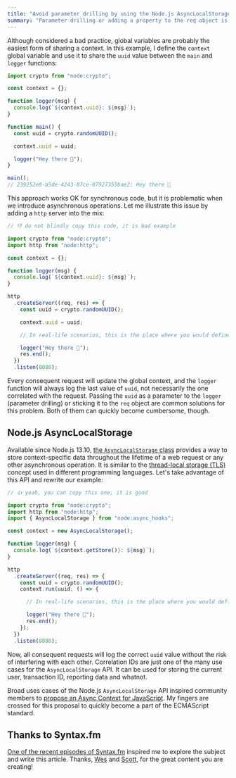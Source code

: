 ```yaml
---
title: "Avoid parameter drilling by using the Node.js AsyncLocalStorage"
summary: "Parameter drilling or adding a property to the req object is a common solution for sharing context between asynchronous operations. There is a better way though."
---
```


Although considered a bad practice, global variables are probably the easiest form of sharing a context. In this example, I define the `context` global variable and use it to share the `uuid` value between the `main` and `logger` functions:

```js {hl_lines=[3,6,12]}
import crypto from "node:crypto";

const context = {};

function logger(msg) {
  console.log(`${context.uuid}: ${msg}`);
}

function main() {
  const uuid = crypto.randomUUID();

  context.uuid = uuid;

  logger("Hey there 👋");
}

main();
// 239252e8-a5de-4243-87ce-87927355bae2: Hey there 👋
```

This approach works OK for synchronous code, but it is problematic when we introduce asynchronous operations. Let me illustrate this issue by adding a `http` server into the mix:

```js  {hl_lines=[6,9,16]}
// 👎 do not blindly copy this code, it is bad example

import crypto from "node:crypto";
import http from "node:http";

const context = {};

function logger(msg) {
  console.log(`${context.uuid}: ${msg}`);
}

http
  .createServer((req, res) => {
    const uuid = crypto.randomUUID();

    context.uuid = uuid;

    // In real-life scenarios, this is the place where you would define some asynchronous operations that take some time to complete.

    logger("Hey there 👋");
    res.end();
  })
  .listen(8080);
```

Every consequent request will update the global context, and the `logger` function will always log the last value of `uuid`, not necessarily the one correlated with the request. Passing the `uuid` as a parameter to the `logger` (parameter drilling) or sticking it to the `req` object are common solutions for this problem. Both of them can quickly become cumbersome, though.

## Node.js AsyncLocalStorage

Available since Node.js 13.10, [the `AsyncLocalStorage` class](https://nodejs.org/api/async_context.html) provides a way to store context-specific data throughout the lifetime of a web request or any other asynchronous operation. It is similar to the [thread-local storage (TLS)](https://en.wikipedia.org/wiki/Thread-local_storage) concept used in different programming languages. Let's take advantage of this API and  rewrite our example:

```js   {hl_lines=[5,7,10,16]}
// 👍 yeah, you can copy this one, it is good

import crypto from "node:crypto";
import http from "node:http";
import { AsyncLocalStorage } from "node:async_hooks";

const context = new AsyncLocalStorage();

function logger(msg) {
  console.log(`${context.getStore()}: ${msg}`);
}

http
  .createServer((req, res) => {
    const uuid = crypto.randomUUID();
    context.run(uuid, () => {

      // In real-life scenarios, this is the place where you would define some asynchronous operations that take some time to complete.

      logger("Hey there 👋");
      res.end();
    });
  })
  .listen(8080);
```

Now, all consequent requests will log the correct `uuid` value without the risk of interfering with each other. Correlation IDs are just one of the many use cases for the `AsyncLocalStorage` API. It can be used for storing the current user, transaction ID, reporting data and whatnot.

Broad uses cases of the Node.js `AsyncLocalStorage` API inspired community members to [propose an Async Context for JavaScript](https://github.com/tc39/proposal-async-context). My fingers are crossed for this proposal to quickly become a part of the ECMAScript standard.

## Thanks to Syntax.fm

[One of the recent episodes of Syntax.fm](https://syntax.fm/show/629/asynclocalstorage-asynccontext-api) inspired me to explore the subject and write this article. Thanks, [Wes](https://wesbos.com) and [Scott](https://tolin.ski), for the great content you are creating!
